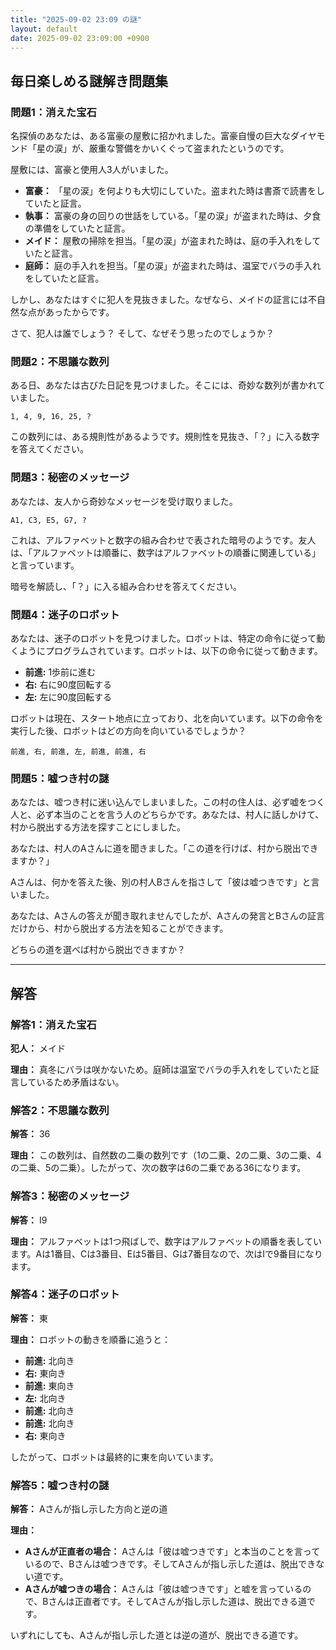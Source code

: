 ```yaml
---
title: "2025-09-02 23:09 の謎"
layout: default
date: 2025-09-02 23:09:00 +0900
---
```

## 毎日楽しめる謎解き問題集

### 問題1：消えた宝石

名探偵のあなたは、ある富豪の屋敷に招かれました。富豪自慢の巨大なダイヤモンド「星の涙」が、厳重な警備をかいくぐって盗まれたというのです。

屋敷には、富豪と使用人3人がいました。

*   **富豪：** 「星の涙」を何よりも大切にしていた。盗まれた時は書斎で読書をしていたと証言。
*   **執事：** 富豪の身の回りの世話をしている。「星の涙」が盗まれた時は、夕食の準備をしていたと証言。
*   **メイド：** 屋敷の掃除を担当。「星の涙」が盗まれた時は、庭の手入れをしていたと証言。
*   **庭師：** 庭の手入れを担当。「星の涙」が盗まれた時は、温室でバラの手入れをしていたと証言。

しかし、あなたはすぐに犯人を見抜きました。なぜなら、メイドの証言には不自然な点があったからです。

さて、犯人は誰でしょう？ そして、なぜそう思ったのでしょうか？

### 問題2：不思議な数列

ある日、あなたは古びた日記を見つけました。そこには、奇妙な数列が書かれていました。

```
1, 4, 9, 16, 25, ?
```

この数列には、ある規則性があるようです。規則性を見抜き、「？」に入る数字を答えてください。

### 問題3：秘密のメッセージ

あなたは、友人から奇妙なメッセージを受け取りました。

```
A1, C3, E5, G7, ?
```

これは、アルファベットと数字の組み合わせで表された暗号のようです。友人は、「アルファベットは順番に、数字はアルファベットの順番に関連している」と言っています。

暗号を解読し、「？」に入る組み合わせを答えてください。

### 問題4：迷子のロボット

あなたは、迷子のロボットを見つけました。ロボットは、特定の命令に従って動くようにプログラムされています。ロボットは、以下の命令に従って動きます。

*   **前進:** 1歩前に進む
*   **右:** 右に90度回転する
*   **左:** 左に90度回転する

ロボットは現在、スタート地点に立っており、北を向いています。以下の命令を実行した後、ロボットはどの方向を向いているでしょうか？

```
前進, 右, 前進, 左, 前進, 前進, 右
```

### 問題5：嘘つき村の謎

あなたは、嘘つき村に迷い込んでしまいました。この村の住人は、必ず嘘をつく人と、必ず本当のことを言う人のどちらかです。あなたは、村人に話しかけて、村から脱出する方法を探すことにしました。

あなたは、村人のAさんに道を聞きました。「この道を行けば、村から脱出できますか？」

Aさんは、何かを答えた後、別の村人Bさんを指さして「彼は嘘つきです」と言いました。

あなたは、Aさんの答えが聞き取れませんでしたが、Aさんの発言とBさんの証言だけから、村から脱出する方法を知ることができます。

どちらの道を選べば村から脱出できますか？

---

## 解答

### 解答1：消えた宝石

**犯人：** メイド

**理由：** 真冬にバラは咲かないため。庭師は温室でバラの手入れをしていたと証言しているため矛盾はない。

### 解答2：不思議な数列

**解答：** 36

**理由：** この数列は、自然数の二乗の数列です（1の二乗、2の二乗、3の二乗、4の二乗、5の二乗）。したがって、次の数字は6の二乗である36になります。

### 解答3：秘密のメッセージ

**解答：** I9

**理由：** アルファベットは1つ飛ばしで、数字はアルファベットの順番を表しています。Aは1番目、Cは3番目、Eは5番目、Gは7番目なので、次はIで9番目になります。

### 解答4：迷子のロボット

**解答：** 東

**理由：** ロボットの動きを順番に追うと：

*   **前進:** 北向き
*   **右:** 東向き
*   **前進:** 東向き
*   **左:** 北向き
*   **前進:** 北向き
*   **前進:** 北向き
*   **右:** 東向き

したがって、ロボットは最終的に東を向いています。

### 解答5：嘘つき村の謎

**解答：** Aさんが指し示した方向と逆の道

**理由：**

*   **Aさんが正直者の場合：** Aさんは「彼は嘘つきです」と本当のことを言っているので、Bさんは嘘つきです。そしてAさんが指し示した道は、脱出できない道です。
*   **Aさんが嘘つきの場合：** Aさんは「彼は嘘つきです」と嘘を言っているので、Bさんは正直者です。そしてAさんが指し示した道は、脱出できる道です。

いずれにしても、Aさんが指し示した道とは逆の道が、脱出できる道です。
